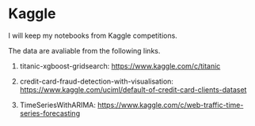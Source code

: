 # Kaggle

I will keep my notebooks from Kaggle competitions.

The data are avaliable from the following links. 

1. titanic-xgboost-gridsearch:
https://www.kaggle.com/c/titanic

2. credit-card-fraud-detection-with-visualisation:
https://www.kaggle.com/uciml/default-of-credit-card-clients-dataset

3. TimeSeriesWithARIMA:
https://www.kaggle.com/c/web-traffic-time-series-forecasting

